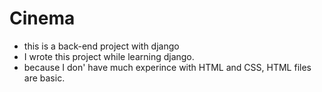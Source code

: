 # Cinema
- this is a back-end project with django 
- I wrote this project while learning django. 
- because I don' have much experince with HTML and CSS, HTML files are basic. 

